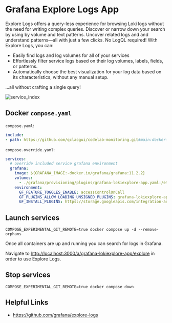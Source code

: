 # Grafana Explore Logs App

Explore Logs offers a query-less experience for browsing Loki logs without the need for writing complex queries. Discover or narrow down your search by using by volume and text patterns. Uncover related logs and and understand patterns—all with just a few clicks. No LogQL required! With Explore Logs, you can:

- Easily find logs and log volumes for all of your services
- Effortlessly filter service logs based on their log volumes, labels, fields, or patterns.
- Automatically choose the best visualization for your log data based on its characteristics, without any manual setup.

...all without crafting a single query!

![service_index](https://github.com/grafana/explore-logs/raw/main/src/img/service_index.png)

## Docker `compose.yaml`

`compose.yaml`:

```yaml
include:
- path: https://github.com/qclaogui/codelab-monitoring.git#main:docker-compose/monolithic-mode/logs/compose.yaml

```

`compose.override.yaml`:

```yaml
services:
  # override included service grafana environment
  grafana:
    image: ${GRAFANA_IMAGE:-docker.io/grafana/grafana:11.2.2}
    volumes:
      - ./grafana/provisioning/plugins/grafana-lokiexplore-app.yaml:/etc/grafana/provisioning/plugins/grafana-lokiexplore-app.yaml
    environment:
      GF_FEATURE_TOGGLES_ENABLE: accessControlOnCall
      GF_PLUGINS_ALLOW_LOADING_UNSIGNED_PLUGINS: grafana-lokiexplore-app
      GF_INSTALL_PLUGINS: https://storage.googleapis.com/integration-artifacts/grafana-lokiexplore-app/grafana-lokiexplore-app-latest.zip;grafana-lokiexplore-app

```

## Launch services

```shell
COMPOSE_EXPERIMENTAL_GIT_REMOTE=true docker compose up -d --remove-orphans
```

Once all containers are up and running you can search for logs in Grafana.

Navigate to <http://localhost:3000/a/grafana-lokiexplore-app/explore> in order to use Explore Logs.

## Stop services

```shell
COMPOSE_EXPERIMENTAL_GIT_REMOTE=true docker compose down
```

## Helpful Links

- <https://github.com/grafana/explore-logs>
